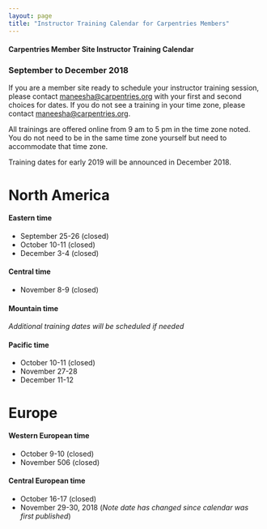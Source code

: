 ```yaml
---
layout: page
title: "Instructor Training Calendar for Carpentries Members"
---
```



#### Carpentries Member Site Instructor Training Calendar
###  September to December 2018


If you are a member site ready to schedule your instructor training session, please contact maneesha@carpentries.org with your first and second choices for dates.  If you do not see a training in your time zone, please contact maneesha@carpentries.org.

All trainings are offered online from 9 am to 5 pm in the time zone noted.  You do not need to be in the same time zone yourself but need to accommodate that time zone. 

Training dates for early 2019 will be announced in December 2018.

# North America

#### Eastern time
* September 25-26 (closed)
* October 10-11 (closed)
* December 3-4 (closed)

#### Central time
* November 8-9 (closed)

#### Mountain time
*Additional training dates will be scheduled if needed*

#### Pacific time
* October 10-11 (closed)
* November 27-28
* December 11-12

# Europe

#### Western European time
* October 9-10 (closed)
* November 506 (closed)


#### Central European time
* October 16-17 (closed)
* November 29-30, 2018 (*Note date has changed since calendar was first published*)



